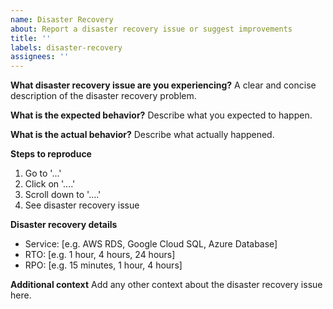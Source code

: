 ```yaml
---
name: Disaster Recovery
about: Report a disaster recovery issue or suggest improvements
title: ''
labels: disaster-recovery
assignees: ''
---
```


**What disaster recovery issue are you experiencing?**
A clear and concise description of the disaster recovery problem.

**What is the expected behavior?**
Describe what you expected to happen.

**What is the actual behavior?**
Describe what actually happened.

**Steps to reproduce**
1. Go to '...'
2. Click on '....'
3. Scroll down to '....'
4. See disaster recovery issue

**Disaster recovery details**
- Service: [e.g. AWS RDS, Google Cloud SQL, Azure Database]
- RTO: [e.g. 1 hour, 4 hours, 24 hours]
- RPO: [e.g. 15 minutes, 1 hour, 4 hours]

**Additional context**
Add any other context about the disaster recovery issue here.
